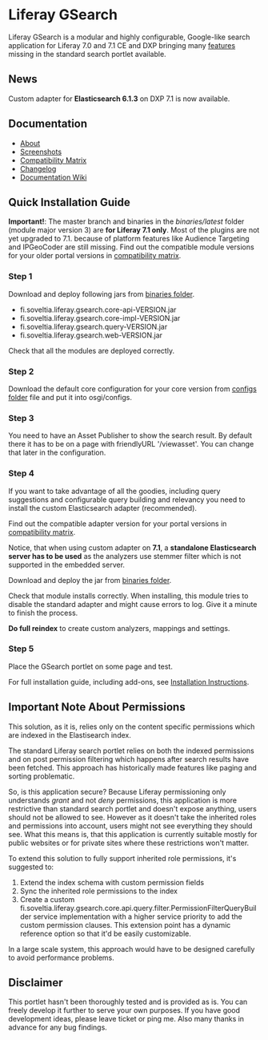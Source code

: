 # Liferay GSearch

Liferay GSearch is a modular and highly configurable, Google-like search application for Liferay 7.0 and 7.1 CE and DXP bringing many [features](https://github.com/peerkar/liferay-gsearch/wiki/About) missing in the standard search portlet available.

## News

Custom adapter for __Elasticsearch 6.1.3__ on DXP 7.1 is now available.

## Documentation

* [About](https://github.com/peerkar/liferay-gsearch/wiki/About)
* [Screenshots](https://github.com/peerkar/liferay-gsearch/wiki/Screenshots)
* [Compatibility Matrix](https://github.com/peerkar/liferay-gsearch/wiki/Compatibility-Matrix)
* [Changelog](https://github.com/peerkar/liferay-gsearch/wiki/Changelog)
* [Documentation Wiki](https://github.com/peerkar/liferay-gsearch/wiki)

## Quick Installation Guide

__Important!__: The master branch and binaries in the *binaries/latest* folder (module major version 3) are __for Liferay 7.1 only__. Most of the plugins are not yet upgraded to 7.1. because of platform features like Audience Targeting and IPGeoCoder are still missing. 
Find out the compatible module versions for your older portal versions in [compatibility matrix](https://github.com/peerkar/liferay-gsearch/wiki/Compatibility-Matrix).

### Step 1 

Download and deploy following jars from [binaries folder](https://github.com/peerkar/liferay-gsearch/tree/master/binaries).

* fi.soveltia.liferay.gsearch.core-api-VERSION.jar
* fi.soveltia.liferay.gsearch.core-impl-VERSION.jar
* fi.soveltia.liferay.gsearch.query-VERSION.jar
* fi.soveltia.liferay.gsearch.web-VERSION.jar

Check that all the modules are deployed correctly.

### Step 2

Download the default core configuration for your core version from [configs folder](https://github.com/peerkar/liferay-gsearch/tree/master/binaries/core-config) file and put it into osgi/configs. 

### Step 3 

You need to have an Asset Publisher to show the search result. By default there it has to be on a page with friendlyURL '/viewasset'. You can change that later in the configuration.
 
### Step 4

If you want to take advantage of all the goodies, including query suggestions and configurable query building and relevancy you need to install the custom Elasticsearch adapter (recommended). 

Find out the compatible adapter version for your portal versions in [compatibility matrix](https://github.com/peerkar/liferay-gsearch/wiki/Compatibility-Matrix).

Notice, that when using custom adapter on __7.1__, a __standalone Elasticsearch server has to be used__ as the analyzers use stemmer filter which is not supported in the embedded server.

Download and deploy the jar from [binaries folder](https://github.com/peerkar/liferay-gsearch/tree/master/binaries).

Check that module installs correctly. When installing, this module tries to disable the standard adapter and might cause errors to log. Give it a minute to finish the process.

__Do full reindex__ to create custom analyzers, mappings and settings.

### Step 5

Place the GSearch portlet on some page and test.

For full installation guide, including add-ons, see [Installation Instructions](https://github.com/peerkar/liferay-gsearch/wiki/Installation-Instructions).

## Important Note About Permissions

This solution, as it is, relies only on the content specific permissions which are indexed in the Elastisearch index.

The standard Liferay search portlet relies on both the indexed permissions and on post permission filtering which happens after search results have been fetched. This approach has historically made features like paging and sorting problematic. 

So, is this application secure? Because Liferay permissioning only understands *grant* and not *deny* permissions, this application is more restrictive than standard search portlet and doesn't expose anything, users should not be allowed to see. However as it doesn't take the inherited roles and permissions into account, users might not see everything they should see. What this means is, that this application is currently suitable mostly for public websites or for private sites where these restrictions won't matter.

To extend this solution to fully support inherited role permissions, it's suggested to:

1. Extend the index schema with custom permission fields
1. Sync the inherited role permissions to the index
1. Create a custom fi.soveltia.liferay.gsearch.core.api.query.filter.PermissionFilterQueryBuilder service implementation with a higher service priority to add the custom permission clauses. This extension point has a dynamic reference option so that it'd be easily customizable.

In a large scale system, this approach would have to be designed carefully to avoid performance problems.

## Disclaimer

This portlet hasn't been thoroughly tested and is provided as is. You can freely develop it further to serve your own purposes. If you have good development ideas, please leave ticket or ping me. Also many thanks in advance for any bug findings.
